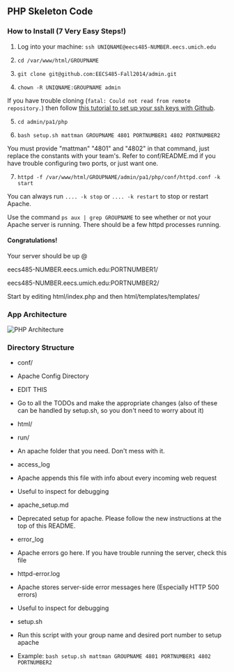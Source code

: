 ## PHP Skeleton Code

### How to Install (7 Very Easy Steps!)

1) Log into your machine: `ssh UNIQNAME@eecs485-NUMBER.eecs.umich.edu`

2) `cd /var/www/html/GROUPNAME`

3) `git clone git@github.com:EECS485-Fall2014/admin.git`

4) `chown -R UNIQNAME:GROUPNAME admin`

If you have trouble cloning (`fatal: Could not read from remote repository.`) then follow [this tutorial to set up your ssh keys with Github](https://help.github.com/articles/generating-ssh-keys).

5) `cd admin/pa1/php`

6) `bash setup.sh mattman GROUPNAME 4801 PORTNUMBER1 4802 PORTNUMBER2`

You must provide "mattman" "4801" and "4802" in that command, just replace the constants with your team's. Refer to conf/README.md if you have trouble configuring two ports, or just want one.

7) `httpd -f /var/www/html/GROUPNAME/admin/pa1/php/conf/httpd.conf -k start`

You can always run `.... -k stop` or `.... -k restart` to stop or restart Apache.

Use the command `ps aux | grep GROUPNAME` to see whether or not your Apache server is running. There should be a few httpd processes running.

#### Congratulations!

Your server should be up @

eecs485-NUMBER.eecs.umich.edu:PORTNUMBER1/

eecs485-NUMBER.eecs.umich.edu:PORTNUMBER2/

Start by editing html/index.php and then html/templates/templates/

### App Architecture

![PHP Architecture](https://raw.github.com/EECS485-Fall2014/admin/master/pa1/php/PHP_Architecture.png)

### Directory Structure

* conf/
 * Apache Config Directory
 * EDIT THIS
 * Go to all the TODOs and make the appropriate changes (also of these can be handled by setup.sh, so you don't need to worry about it)

* html/ 
* run/
 * An apache folder that you need. Don't mess with it.

* access_log
 * Apache appends this file with info about every incoming web request
 * Useful to inspect for debugging

* apache_setup.md
 * Deprecated setup for apache. Please follow the new instructions at the top of this README.

* error_log
 * Apache errors go here. If you have trouble running the server, check this file

* httpd-error.log
 * Apache stores server-side error messages here (Especially HTTP 500 errors)
 * Useful to inspect for debugging

* setup.sh
 * Run this script with your group name and desired port number to setup apache
 * Example: `bash setup.sh mattman GROUPNAME 4801 PORTNUMBER1 4802 PORTNUMBER2`

